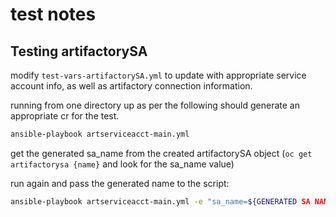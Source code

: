 # test notes

## Testing artifactorySA

modify `test-vars-artifactorySA.yml` to update with appropriate service account info, as well as artifactory connection information.

running from one directory up as per the following should generate an appropriate cr for the test.

``` bash
ansible-playbook artserviceacct-main.yml
```

get the generated sa_name from the created artifactorySA object (`oc get artifactorysa {name}` and look for the sa_name value)

run again and pass the generated name to the script:

``` bash
ansible-playbook artserviceacct-main.yml -e "sa_name=${GENERATED SA NAME FROM CR OBJECT}"
```
